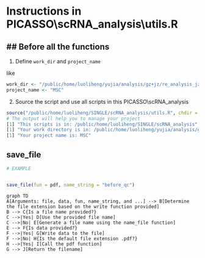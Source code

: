 # Instructions in PICASSO\scRNA_analysis\utils.R

## ## Before all the functions

1. Define `work_dir` and `project_name`

like

```R
work_dir <- "/public/home/luoliheng/yujia/analysis/gz+jz/re_analysis_jz/"
project_name <- "MSC"
```

2. Source the script and use all scripts in this PICASSO\scRNA_analysis


```R
source("/public/home/luoliheng/SINGLE/scRNA_analysis/utils.R", chdir = TRUE)
# The output will help you to manage your project
[1] "This scripts is in: /public/home/luoliheng/SINGLE/scRNA_analysis"
[1] "Your work directory is in: /public/home/luoliheng/yujia/analysis/gz+jz/re_analysis_jz/"
[1] "Your project name is: MSC"
```



## save_file


```R
# EXAMPLE


save_file(fun = pdf, name_string = "before_qc")

```


```mermaid
graph TD
A[Arguments: file, data, fun, name_string, and ...] --> B[Determine the file extension based on the write function provided]
B --> C{Is a file name provided?}
C -->|Yes| D[Use the provided file name]
C -->|No| E[Generate a file name using the name_file function]
E --> F{Is data provided?}
F -->|Yes| G[Write data to the file]
F -->|No| H{Is the default file extension .pdf?}
H -->|Yes| I[Call the pdf function]
G --> J[Return the filename]
```




```mermaid

```
